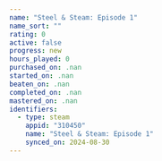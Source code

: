 ```yaml
---
name: "Steel & Steam: Episode 1"
name_sort: ""
rating: 0
active: false
progress: new
hours_played: 0
purchased_on: .nan
started_on: .nan
beaten_on: .nan
completed_on: .nan
mastered_on: .nan
identifiers:
  - type: steam
    appid: "310450"
    name: "Steel & Steam: Episode 1"
    synced_on: 2024-08-30
---
```

